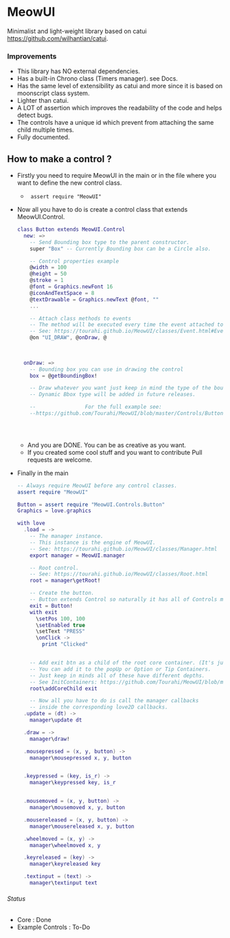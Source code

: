 # MeowUI

Minimalist and light-weight library based on catui https://github.com/wilhantian/catui.

### Improvements

* This library has NO external dependencies.
* Has a built-in Chrono class (Timers manager). see Docs.
* Has the same level of extensibility as catui and more since it is based on moonscript class system.
* Lighter than catui.
* A LOT of assertion which improves the readability of the code and helps detect bugs.
* The controls have a unique id which prevent from attaching the same child multiple times.
* Fully documented.



## How to make a control ?

* Firstly you need to require MeowUI in the main or in the file where you want to define the new control class.

  * ` assert require "MeowUI"`

* Now all you have to do is create a control class that extends MeowUI.Control.

  ```lua
  class Button extends MeowUI.Control
    new: =>
      -- Send Bounding box type to the parent constructor.
      super "Box" -- Currently Bounding box can be a Circle also. 
  
      -- Control properties example
      @width = 100
      @height = 50
      @stroke = 1
      @font = Graphics.newFont 16
      @iconAndTextSpace = 8
      @textDrawable = Graphics.newText @font, ""
      ...
  
      -- Attach class methods to events
      -- The method will be executed every time the event attached to it is fired.
      -- See: https://tourahi.github.io/MeowUI/classes/Event.html#Event\on
      @on "UI_DRAW", @onDraw, @
  	
  	
  
    onDraw: =>
      -- Bounding box you can use in drawing the control
      box = @getBoundingBox!
  
      -- Draw whatever you want just keep in mind the type of the boundingBox you are using.
      -- Dynamic Bbox type will be added in future releases.
  
      --              	For the full example see:
      --https://github.com/Tourahi/MeowUI/blob/master/Controls/Button.moon
  
  
  	
  ```

  * And you are DONE. You can be as creative as you want.
  * If you created some cool stuff and you want to contribute Pull requests are welcome.

* Finally in the main

  ```lua
  -- Always require MeowUI before any control classes.
  assert require "MeowUI"
  
  Button = assert require "MeowUI.Controls.Button"
  Graphics = love.graphics
  
  with love
    .load = ->
      -- The manager instance.
      -- This instance is the engine of MeowUI.
      -- See: https://tourahi.github.io/MeowUI/classes/Manager.html
      export manager = MeowUI.manager
  
      -- Root control.
      -- See: https://tourahi.github.io/MeowUI/classes/Root.html
      root = manager\getRoot!
  
      -- Create the button.
      -- Button extends Control so naturally it has all of Controls methods + It's own.
      exit = Button!
      with exit
        \setPos 100, 100
        \setEnabled true
        \setText "PRESS"
        \onClick ->
          print "Clicked"
  
  
      -- Add exit btn as a child of the root core container. (It's just a Control).
      -- You can add it to the popUp or Option or Tip Containers.
      -- Just keep in minds all of these have different depths.
      -- See InitContainers: https://github.com/Tourahi/MeowUI/blob/master/src/Core/Root.moon 
      root\addCoreChild exit
  
      -- Now all you have to do is call the manager callbacks
      -- inside the corresponding love2D callbacks.
    .update = (dt) ->
      manager\update dt
  
    .draw = ->
      manager\draw!
  
    .mousepressed = (x, y, button) ->
      manager\mousepressed x, y, button
  
  
    .keypressed = (key, is_r) ->
      manager\keypressed key, is_r
  
  
    .mousemoved = (x, y, button) ->
      manager\mousemoved x, y, button
  
    .mousereleased = (x, y, button) ->
      manager\mousereleased x, y, button
  
    .wheelmoved = (x, y) ->
      manager\wheelmoved x, y
  
    .keyreleased = (key) ->
      manager\keyreleased key
  
    .textinput = (text) ->
      manager\textinput text
  
  ```

  

###### Status 

* Core : Done
* Example Controls : To-Do 

